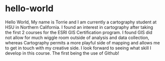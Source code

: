 # hello-world
Hello World, 
  My name is Torrie and I am currently a cartography student at HSU in Northern California. I found an interest in cartography after taking the first 2 courses for the ESRI GIS Certification program. I found GIS did not allow for much wiggle room outside of analysis and data collection, whereas Cartography permits a more playful side of mapping and allows me to get in touch with my creative side. 
  I look forward to seeing what skill I develop in this course. The first being the use of Github!
